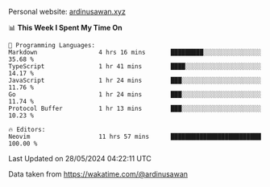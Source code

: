 Personal website: [ardinusawan.xyz](https://ardinusawan.xyz)

<!--START_SECTION:waka-->
📊 **This Week I Spent My Time On** 

```text
💬 Programming Languages: 
Markdown                 4 hrs 16 mins       █████████░░░░░░░░░░░░░░░░   35.68 % 
TypeScript               1 hr 41 mins        ████░░░░░░░░░░░░░░░░░░░░░   14.17 % 
JavaScript               1 hr 24 mins        ███░░░░░░░░░░░░░░░░░░░░░░   11.76 % 
Go                       1 hr 24 mins        ███░░░░░░░░░░░░░░░░░░░░░░   11.74 % 
Protocol Buffer          1 hr 13 mins        ███░░░░░░░░░░░░░░░░░░░░░░   10.23 % 

🔥 Editors: 
Neovim                   11 hrs 57 mins      █████████████████████████   100.00 % 
```


 Last Updated on 28/05/2024 04:22:11 UTC
<!--END_SECTION:waka-->
Data taken from https://wakatime.com/@ardinusawan
